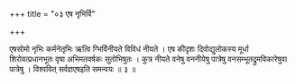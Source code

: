 +++
title = "०३ एष नृभिर्वि"

+++

एषसोमो नृभिः कर्मनेतृभिः ऋत्वि ग्भिर्विनीयते विविधं नीयते । एष कीदृशः दिवोद्युलोकस्य मूर्धा शिरोवत्प्रधानभूतः वृषा अभिमतवर्षकः सुतोभिषुतः । कुत्र नीयते वनेषु वननीयेषु पात्रेषु वनसम्भूतद्रुमविकारेषुवा पात्रेषु । विश्ववित् सर्वज्ञएषइति समन्वयः ॥ ३ ॥